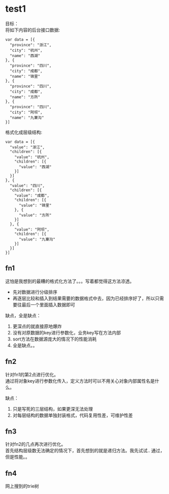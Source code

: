 # test1
目标：  
将如下内容的后台接口数据:  
```
var data = [{
  "province": "浙江",
  "city": "杭州",
  "name": "西湖"
}, {
  "province": "四川",
  "city": "成都",
  "name": "锦里"
}, {
  "province": "四川",
  "city": "成都",
  "name": "方所"
}, {
  "province": "四川",
  "city": "阿坝",
  "name": "九寨沟"
}]
```  
格式化成层级结构:  
```
var data = [{
  "value": "浙江",
  "children": [{
    "value": "杭州",
    "children": [{
      "value": "西湖"
    }]
  }]
}, {
  "value": "四川",
  "children": [{
    "value": "成都",
    "children": [{
      "value": "锦里"
    }, {
      "value": "方所"
    }]
  }, {
    "value": "阿坝",
    "children": [{
      "value": "九寨沟"
    }]
  }]
}]
```


## fn1
这怕是我想到的最糟的格式化方法了。。。写着都觉得这方法凉透。  
- 先对数据进行分级排序
- 再逐层比较和插入到结果需要的数据格式中去，因为已经排序好了，所以只需要往最后一个里面插入数据即可  

缺点，全是缺点：  
1. 更深点的就直接原地爆炸
2. 没有对原数据的key进行参数化，业务key写在方法内部
3. sort方法在数据源庞大的情况下的性能消耗
4. 全是缺点。。  

## fn2  
针对fn1的第2点进行优化。  
通过将对象key进行参数化传入，定义方法时可以不用关心对象内部属性名是什么。  

缺点： 
1. 只是写死的三层结构，如果更深无法处理
2. 对每层结构的数据单独封装格式，代码复用性差，可维护性差  


## fn3
针对fn2的几点再次进行优化。  
首先结构层级数无法确定的情况下，首先想到的就是递归方法。我先试试.. 通过，但是性能。。


## fn4
网上搜到的trie树    




